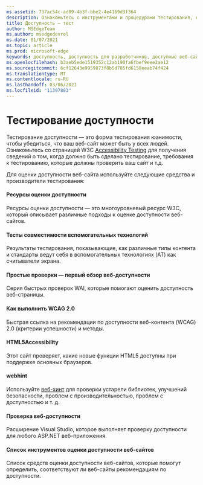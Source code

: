 ```yaml
---
ms.assetid: 737ac54c-ad89-4b3f-bbe2-4e4169d3f364
description: Ознакомьтесь с инструментами и процедурами тестирования, которые помогают оценить доступность веб-сайта.
title: Доступность — тест
author: MSEdgeTeam
ms.author: msedgedevrel
ms.date: 01/07/2021
ms.topic: article
ms.prod: microsoft-edge
keywords: доступность, доступность для разработчиков, доступные веб-сайты, края, веб-разработки, ARIA, разработчик, UIA, автоматизация пользовательского интерфейса
ms.openlocfilehash: b3aeb5ede1519352c12ab190fa6fbef9eee2ae12
ms.sourcegitcommit: 6cf12643e9959873f8b5d785fd6158eeab74f424
ms.translationtype: MT
ms.contentlocale: ru-RU
ms.lasthandoff: 03/06/2021
ms.locfileid: "11397883"
---
```

# <a name="accessibility-testing"></a>Тестирование доступности  

Тестирование доступности — это форма тестирования юанимости, чтобы убедиться, что ваш веб-сайт может быть у всех людей. Ознакомьтесь со страницей W3C [Accessibility Testing](https://www.w3.org/wiki/Accessibility_testing) для получения сведений о том, когда должно быть сделано тестирование, требования к тестированию, которые должны проверить ваш сайт и т.д.

Для оценки доступности веб-сайта используйте следующие средства и производители тестирования:

#### [<a name="accessibility-evaluation-resources"></a>Ресурсы оценки доступности](https://www.w3.org/WAI/eval/Overview.html)  

Ресурсы оценки доступности — это многоуровневый ресурс W3C, который описывает различные подходы к оценке доступности веб-сайтов.

#### [<a name="assistive-technology-compatibility-tests"></a>Тесты совместимости вспомогательных технологий](http://www.powermapper.com/tests)  

Результаты тестирования, показывающие, как различные типы контента и стандарты ведут себя в вспомогательных технологиях (AT) как считыватели экрана.

#### [<a name="easy-checks--a-first-review-of-web-accessibility"></a>Простые проверки — первый обзор веб-доступности](https://www.w3.org/WAI/eval/preliminary.html)  

Серия быстрых проверок WAI, которые помогают оценить доступность веб-страницы.

#### [<a name="how-to-meet-wcag-20"></a>Как выполнить WCAG 2.0](https://www.w3.org/WAI/WCAG20/quickref)  

Быстрая ссылка на рекомендации по доступности веб-контента \(WCAG\) 2.0 (критерии успешности) и методы.

#### [<a name="html5accessibility"></a>HTML5Accessibility](https://html5accessibility.com)  

Этот сайт проверяет, какие новые функции HTML5 доступны при поддержке основных браузеров. 

#### [<a name="webhint"></a>webhint](https://webhint.io)  

Используйте [веб-хинт](https://webhint.io/) для проверки устарели библиотек, улучшений безопасности, проблем с производительностью, проблем с доступностью и т. д.

#### [<a name="web-accessibility-checker"></a>Проверка веб-доступности](https://visualstudiogallery.msdn.microsoft.com/3aabefab-1681-4fea-8f95-6a62e2f0f1ec)  

Расширение Visual Studio, которое выполняет проверку доступности для любого ASP.NET веб-приложения.

#### [<a name="web-accessibility-evaluation-tools-list"></a>Список инструментов оценки доступности веб-сайтов](https://www.w3.org/WAI/ER/tools/index.html)  

Список средств оценки доступности веб-сайтов, которые помогут определить, соответствуют ли веб-сайты рекомендациям по доступности.
